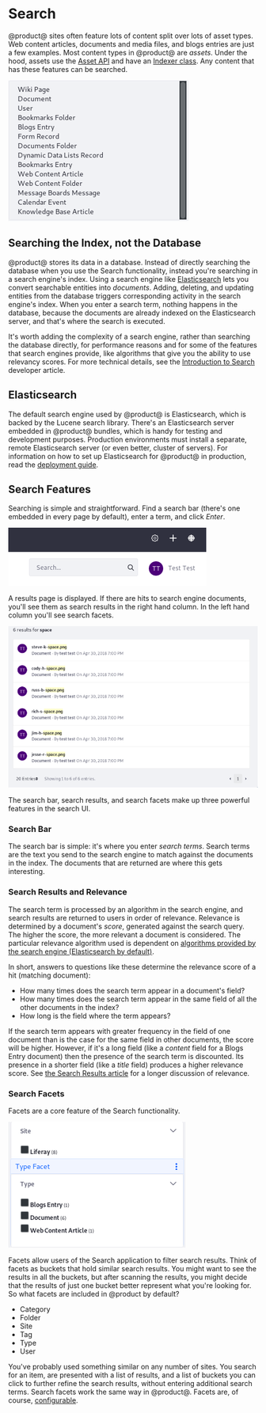 # Search [](id=search)

@product@ sites often feature lots of content split over lots of asset types.
Web content articles, documents and media files, and blogs entries are just a few
examples. Most content types in @product@ are *assets*. Under the hood, assets
use the
[Asset API](/develop/tutorials/-/knowledge_base/7-1/asset-framework) 
and have an 
[Indexer class](/develop/tutorials/-/knowledge_base/7-1/introduction-to-liferay-search#indexers).
Any content that has these features can be searched. 

![Figure 1: The Type Facet configuration lists the searchable out-of-the-box asset types.](../../images/search-assets.png)

## Searching the Index, not the Database [](id=searching-the-index-not-the-database)

@product@ stores its data in a database. Instead of directly searching the
database when you use the Search functionality, instead you're searching in a
search engine's index. Using a search engine like
[Elasticsearch](https://www.elastic.co/products/elasticsearch) 
lets you convert searchable entities into *documents*. Adding, deleting, and
updating entities from the database triggers corresponding activity in the
search engine's index. When you enter a search term, nothing happens in the
database, because the documents are already indexed on the Elasticsearch server,
and that's where the search is executed.

It's worth adding the complexity of a search engine, rather than searching the
database directly, for performance reasons and for some of the features that
search engines provide, like algorithms that give you the ability to use
relevancy scores. For more technical details, see the [Introduction to
Search](/develop/tutorials/-/knowledge_base/7-1/introduction-to-liferay-search)
developer article.

## Elasticsearch [](id=elasticsearch)

The default search engine used by @product@ is Elasticsearch, which is backed by
the Lucene search library. There's an Elasticsearch server embedded in @product@
bundles, which is handy for testing and development purposes. Production
environments must install a separate, remote Elasticsearch server (or even
better, cluster of servers). For information on how to set up Elasticsearch for
@product@ in production, read the [deployment
guide](/discover/deployment/-/knowledge_base/7-1/installing-a-search-engine).

## Search Features [](id=product-search-features)

Searching is simple and straightforward. Find a search bar (there's one embedded
in every page by default), enter a term, and click *Enter*.

![Figure 3: There's a search bar embedded on all pages by default.](../../images/search-bar.png)

A results page is displayed. If there are hits to search engine documents,
you'll see them as search results in the right hand column. In the left hand
column you'll see search facets.

![Figure 4: Results are displayed in the Search Results portlet.](../../images/search-results.png)

The search bar, search results, and search facets make up three powerful
features in the search UI.

### Search Bar [](id=search-bar)

The search bar is simple: it's where you enter *search terms*. Search terms are
the text you send to the search engine to match against the documents in the
index. The documents that are returned are where this gets interesting.

### Search Results and Relevance [](id=search-results-and-relevance)

The search term is processed by an algorithm in the search engine, and search
results are returned to users in order of relevance. Relevance is determined by
a document's *score*, generated against the search query. The higher the score,
the more relevant a document is considered. The particular relevance algorithm
used is dependent on [algorithms provided by the search engine
(Elasticsearch by default)](https://www.elastic.co/guide/en/elasticsearch/guide/current/relevance-intro.html#relevance-intro).

In short, answers to questions like these determine the relevance score of a hit
(matching document): 

- How many times does the search term appear in a document's field?
- How many times does the search term appear in the same field of all the other
  documents in the index?
- How long is the field where the term appears?

If the search term appears with greater frequency in the field of one document
than is the case for the same field in other documents, the score will be
higher. However, if it's a long field (like a *content* field for a Blogs Entry
document) then the presence of the search term is discounted. Its presence in a
shorter field (like a *title* field) produces a higher relevance score. See [the
Search Results article](/discover/portal/-/knowledge_base/7-1/search-results)
for a longer discussion of relevance.

### Search Facets [](id=search-facets)

Facets are a core feature of the Search functionality.

![Figure 5: *Site* and *Type* are two of the facet sets you'll encounter. They let you drill down to results that contain the search terms you entered.](../../images/search-faceted-search.png)

Facets allow users of the Search application to filter search results. Think of
facets as buckets that hold similar search results. You might want to see the
results in all the buckets, but after scanning the results, you might decide
that the results of just one bucket better represent what you're looking for. So
what facets are included in @product by default?

- Category
- Folder
- Site
- Tag
- Type
- User

You've probably used something similar on any number of sites. You search for an
item, are presented with a list of results, and a list of buckets you can click
to further refine the search results, without entering additional search terms.
Search facets work the same way in @product@. Facets are, of course,
[configurable](/discover/portal/-/knowledge_base/7-1/configuring-facets).
